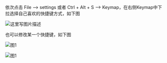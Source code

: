 依次点击 File –> settings 或者 Ctrl + Alt + S –> Keymap，在右侧Keymap中下拉选择自己喜欢的快捷键方式，如下图

![这里写图片描述](https://img-blog.csdn.net/20170326230108483?watermark/2/text/aHR0cDovL2Jsb2cuY3Nkbi5uZXQvY2Fpbmlhb19BQ0NQ/font/5a6L5L2T/fontsize/400/fill/I0JBQkFCMA==/dissolve/70/gravity/SouthEast)

也可以修改某一个快捷键，如下图

![图1](https://img-blog.csdn.net/20170326230139841?watermark/2/text/aHR0cDovL2Jsb2cuY3Nkbi5uZXQvY2Fpbmlhb19BQ0NQ/font/5a6L5L2T/fontsize/400/fill/I0JBQkFCMA==/dissolve/70/gravity/SouthEast)

![图1](https://img-blog.csdn.net/20170326230139841?watermark/2/text/aHR0cDovL2Jsb2cuY3Nkbi5uZXQvY2Fpbmlhb19BQ0NQ/font/5a6L5L2T/fontsize/400/fill/I0JBQkFCMA==/dissolve/70/gravity/SouthEast)
